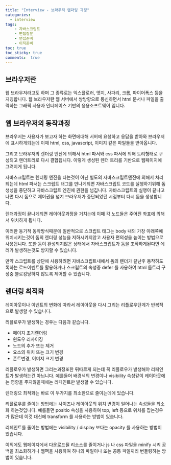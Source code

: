 ```yaml
---
title: "Interview - 브라우저 렌더링 과정"
categories: 
  - interview
tags: 
    - 자바스크립트
    - 면접질문
    - 면접준비
    - 이직준비
toc: true
toc_sticky: true
comments:  true
---
```


## 브라우저란
웹 브라우저라고도 하며 그 종류로는 익스플로러, 엣지, 사파리, 크롬, 파이어폭스 등을 지칭합니다. 웹 브라우저란 웹 서버에서 쌍방향으로 통신하면서 html 문서나 파일을 출력하는 그래픽 사용자 인터페이스 기반의 응용소프트웨어 입니다.

## 웹 브라우저의 동작과정
브라우저는 사용자가 보고자 하는 화면에대해 서버에 요청하고 응답을 받아와 브라우저에 표시하게되는데 이때 html, css, javascript,  이미지 같은 파일들을 받아옵니다.
  
그리고 브라우저의 렌더링 엔진에 의해서 html 파서와 css 파서에 의해 트리형태로 구성되고 렌더트리로 다시 결합됩니다. 이렇게 생성된 렌더 트리를 기반으로 웹페이지에 그려지게 됩니다.
  
자바스크립트는 렌더링 엔진을 타는것이 아닌 별도의 자바스크립트엔진에 의해서 처리되는데 html 파서는 스크립트 태그를 만나게되면 자바스크립트 코드를 실행하기위해 돔 생성을 중단하고 자바스크립트 엔진에 권한을 넘깁니다. 자바스크립트의 실행이 끝나고나면 다시 돔으로 제어권을 넘겨 브라우저가 중단되었던 시점부터 다시 돔을 생성합니다.
  
렌더과정이 끝나게되면 레이아웃과정을 거치는데 이때 각 노드들은 주어진 좌표에 의해서 위치하게 됩니다.
  
이러한 동기적 동작방식때문에 일반적으로 스크립트 태그는 body 내의 가장 아래쪽에 위치시키는것이 돔의 렌더링 성능을 저하시키지않고 사용자 편의성을 높이는 방법으로 사용됩니다.  또한 돔이 완성되지않은 상태에서 자바스크립트가 돔을 조작하게된다면 에러가 발생하는것도 방지할 수 있습니다.
  
만약 스크립트를 상단에 사용하려면 자바스크립트내에서 돔의 렌더가 끝난후 동작하도록하는 로드이벤트를 활용하거나 스크립트의 속성중 defer 를 사용하여 html 돔트리 구성중 블로킹당하지 않도록 제어할 수 있습니다.

## 렌더링 최적화
레이아웃이나 이벤트의 변화에 따라서 레이아웃을 다시 그리는 리플로우단계가 반복적으로 발생할 수 있습니다. 
  
리플로우가 발생하는 경우는 다음과 같습니다.
- 페이지 초기렌더링
- 윈도우 리사이징
- 노드의 추가 또는 제거
- 요소의 위치 또는 크기 변경
- 폰트변경, 이미지 크기 변경

리플로우가 발생하면 그리는과정또한 뒤따르게 되는데 꼭 리플로우가 발생해야 리페인트가 발생하는건 아닙니다. 예를들어 배경색의 변경이나 visibility 속성같이 레이아웃에는 영향을 주지않을때에는 리페인트만 발생할 수 있습니다.
  
렌더링으 최적화는 바로 이 두가지를 최소한으로 줄이는데에 있습니다.
  
리플로우를 줄이는 방법에는 사이즈나 레이아웃의 위치 변경이 일어나는 속성들을 최소화 하는것입니다. 예를들면 positio 속성을 사용하여 top, left 등으로 위치를 잡는경우가 많은데 이것 대신에 transform 를 사용하는 방법이 있습니다.  
  
리페인트를 줄이는 방법에는 visibility / display 보다는 opacity 를 사용하는 방법이 있습니다.
  
이외에도 웹페이지에서 다운로드될 리소스를 줄이거나 js 나 css 파일을 minify 시켜 공백을 최소화하거나 웹팩을 사용하여 하나의 파일이나 또는 공통 파일끼리 번들링하는 방법이 있습니다.